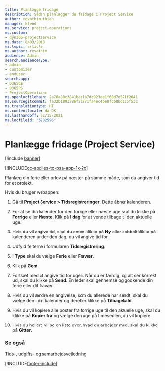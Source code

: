 ```yaml
---
title: Planlægge fridage
description: Sådan planlægger du fridage i Project Service
author: revathimuthiah
manager: kfend
ms.service: project-operations
ms.custom:
- dyn365-projectservice
ms.date: 8/03/2018
ms.topic: article
ms.author: revathim
audience: Admin
search.audienceType:
- admin
- customizer
- enduser
search.app:
- D365CE
- D365PS
- ProjectOperations
ms.openlocfilehash: 2a78a80c3841bae1a7dc923ee1f60d7e571f2041
ms.sourcegitcommit: fa32b1893286f20271fa4ec4be8fc68bd135f53c
ms.translationtype: HT
ms.contentlocale: da-DK
ms.lasthandoff: 02/15/2021
ms.locfileid: "5282596"
---
```

# <a name="schedule-time-off-project-service"></a>Planlægge fridage (Project Service)

[!include [banner](../includes/psa-now-project-operations.md)]

[!INCLUDE[cc-applies-to-psa-app-1x-2x](../includes/cc-applies-to-psa-app-1x-2x.md)]

Planlæg din ferie eller orlov på næsten på samme måde, som du angiver tid for et projekt.  
  
 Hvis du bruger webappen:  
  
1.  Gå til **Project Service > Tidsregistreringer**. Dette åbner kalenderen.  
  
2.  For at se din kalender for den forrige eller næste uge skal du klikke på **Forrige** eller **Næste**. Klik på **I dag** for at vende tilbage til den aktuelle uge.  
  
3.  Hvis du vil angive tid, skal du enten klikke på **Ny** eller dobbeltklikke på kalenderen under den dag, du vil angive tid for.  
  
4.  Udfyld felterne i formularen **Tidsregistrering**.  
  
5.  I **Type** skal du vælge **Ferie** eller **Fravær**.  
  
6.  Klik på **Gem**.  
  
7.  Fortsæt med at angive tid for ugen. Når du er færdig, og alt ser korrekt ud, skal du klikke på **Send**. En leder skal gennemse og godkende din ferie eller dit fravær.  
  
8.  Hvis du vil ændre en angivelse, som du allerede har sendt, skal du vælge den i din kalender og derefter klikke på **Tilbagekald**.  
  
9. Hvis du vil kopiere alle poster fra forrige uge til den aktuelle uge, skal du klikke på **Kopier fra** og vælge den uge på timesedlen, du vil kopiere.  
  
10. Hvis du hellere vil se en liste over, hvad du arbejder med, skal du klikke på **Gitter**.  
  
### <a name="see-also"></a>Se også  
 [Tids-, udgifts- og samarbejdsvejledning](../psa/time-expense-collaboration-guide.md)


[!INCLUDE[footer-include](../includes/footer-banner.md)]